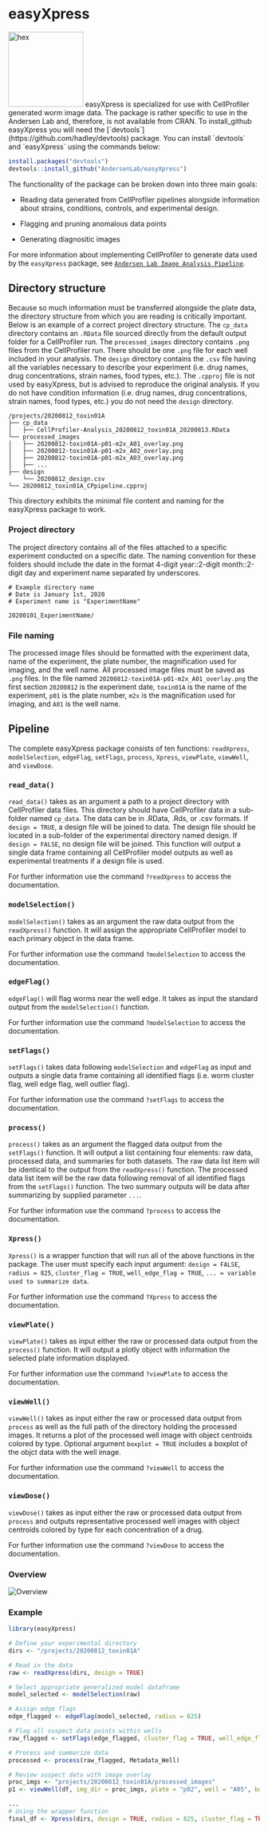 # easyXpress
<img src="./READMEfiles/easyXpress_hex.png" alt="hex" width="150" />
easyXpress is specialized for use with CellProfiler generated worm image data. The package is rather specific to use in the Andersen Lab and, therefore, is not available from CRAN. To install_github easyXpress you will need the [`devtools`](https://github.com/hadley/devtools) package. You can install `devtools` and `easyXpress` using the commands below:

```r
install.packages("devtools")
devtools::install_github("AndersenLab/easyXpress")
```

The functionality of the package can be broken down into three main goals:

+ Reading data generated from CellProfiler pipelines alongside information about strains, conditions, controls, and experimental design.

+ Flagging and pruning anomalous data points

+ Generating diagnositic images

For more information about implementing CellProfiler to generate data used by the `easyXpress` package, see [`Andersen Lab Image Analysis Pipeline`](https://github.com/AndersenLab/CellProfiler).

## Directory structure

Because so much information must be transferred alongside the plate data, the directory structure from which you are reading is critically important. Below is an example of a correct project directory structure. The `cp_data` directory contains an `.RData` file sourced directly from the default output folder for a CellProfiler run. The `processed_images` directory contains `.png` files from the CellProfiler run. There should be one `.png` file for each well included in your analysis. The `design` directory contains the `.csv` file having all the variables necessary to describe your experiment (i.e. drug names, drug concentrations, strain names, food types, etc.). The `.cpproj` file is not used by easyXpress, but is advised to reproduce the original analysis. If you do not have condition information (i.e. drug names, drug concentrations, strain names, food types, etc.) you do not need the `design` directory.

```
/projects/20200812_toxin01A
├── cp_data
│   ├── CellProfiler-Analysis_20200812_toxin01A_20200813.RData
└── processed_images
│   ├── 20200812-toxin01A-p01-m2x_A01_overlay.png
│   ├── 20200812-toxin01A-p01-m2x_A02_overlay.png
│   ├── 20200812-toxin01A-p01-m2x_A03_overlay.png
│   ├── ...    
├── design
    └── 20200812_design.csv
└── 20200812_toxin01A_CPpipeline.cpproj
```
This directory exhibits the minimal file content and naming for the easyXpress package to work.

### Project directory

The project directory contains all of the files attached to a specific experiment conducted on a specific date. The naming convention for these folders should include the date in the format 4-digit year::2-digit month::2-digit day and experiment name separated by underscores. 

```
# Example directory name
# Date is January 1st, 2020
# Experiment name is "ExperimentName"

20200101_ExperimentName/
```

### File naming

The processed image files should be formatted with the experiment data, name of the experiment, the plate number, the magnification used for imaging, and the well name. All processed image files must be saved as `.png` files. In the file named `20200812-toxin01A-p01-m2x_A01_overlay.png` the first section `20200812` is the experiment date, `toxin01A` is the name of the experiment, `p01` is the plate number, `m2x` is the magnification used for imaging, and `A01` is the well name.

## Pipeline

The complete easyXpress package consists of ten functions: `readXpress`, `modelSelection`, `edgeFlag`, `setFlags`, `process`, `Xpress`, `viewPlate`, `viewWell`, and `viewDose`.

### `read_data()`

`read_data()` takes as an argument a path to a project directory with CellProfiler data files. This directory should have CellProfiler data in a sub-folder named `cp_data`. The data can be in .RData, .Rds, or .csv formats. If `design = TRUE`, a design file will be joined to data. The design file should be located in a sub-folder of the experimental directory named design. If `design = FALSE`, no design file will be joined. This function will output a single data frame containing all CellProfiler model outputs as well as experimental treatments if a design file is used.

For further information use the command `?readXpress` to access the documentation.

### `modelSelection()`

`modelSelection()` takes as an argument the raw data output from the `readXpress()` function. It will assign the appropriate CellProfiler model to each primary object in the data frame.

For further information use the command `?modelSelection` to access the documentation.

### `edgeFlag()`

`edgeFlag()` will flag worms near the well edge. It takes as input the standard output from the `modelSelection()` function. 

For further information use the command `?modelSelection` to access the documentation.

### `setFlags()`

`setFlags()` takes data following `modelSelection` and `edgeFlag` as input and outputs a single data frame containing all identified flags (i.e. worm cluster flag, well edge flag, well outlier flag).

For further information use the command `?setFlags` to access the documentation.

### `process()`

`process()` takes as an argument the flagged data output from the `setFlags()` function. It will output a list containing four elements: raw data, processed data, and summaries for both datasets. The raw data list item will be identical to the output from the `readXpress()` function. The processed data list item will be the raw data following removal of all identified flags from the `setFlags()` function. The two summary outputs will be data after summarizing by supplied parameter `...`.

For further information use the command `?process` to access the documentation.

### `Xpress()`

`Xpress()` is a wrapper function that will run all of the above functions in the package. The user must specify each input argument: `design = FALSE`, `radius = 825`, `cluster_flag = TRUE`, `well_edge_flag = TRUE`, `... = variable used to summarize data`.

For further information use the command `?Xpress` to access the documentation.

### `viewPlate()`

`viewPlate()` takes as input either the raw or processed data output from the `process()` function. It will output a plotly object with information the selected plate information displayed.

For further information use the command `?viewPlate` to access the documentation.

### `viewWell()`

`viewWell()` takes as input either the raw or processed data output from `process` as well as the full path of the directory holding the processed images. It returns a plot of the processed well image with object centroids colored by type. Optional argument `boxplot = TRUE` includes a boxplot of the objct data with the well image.

For further information use the command `?viewWell` to access the documentation.

### `viewDose()`

`viewDose()` takes as input either the raw or processed data output from `process` and outputs representative processed well images with object centroids colored by type for each concentration of a drug.

For further information use the command `?viewDose` to access the documentation.

### Overview

![Overview](./READMEfiles/Overview.png)

  
### Example
```r
library(easyXpress)

# Define your experimental directory
dirs <- "/projects/20200812_toxin01A"

# Read in the data
raw <- readXpress(dirs, design = TRUE)

# Select appropriate generalized model dataframe
model_selected <- modelSelection(raw)

# Assign edge flags
edge_flagged <- edgeFlag(model_selected, radius = 825)

# Flag all suspect data points within wells
raw_flagged <- setFlags(edge_flagged, cluster_flag = TRUE, well_edge_flag = TRUE)

# Process and summarize data
processed <- process(raw_flagged, Metadata_Well)

# Review suspect data with image overlay
proc_imgs <- "projects/20200812_toxin01A/processed_images"
p1 <- viewWell(df, img_dir = proc_imgs, plate = "p02", well = "A05", boxplot = TRUE)

...
# Using the wrapper function
final_df <- Xpress(dirs, design = TRUE, radius = 825, cluster_flag = TRUE, well_edge_flag = TRUE, Metadata_Well)


```
